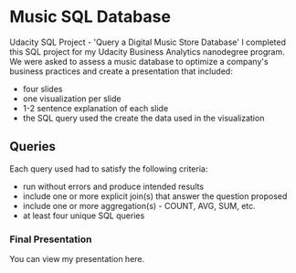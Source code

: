 # Music SQL Database
 Udacity SQL Project - 'Query a Digital Music Store Database'
I completed this SQL project for my Udacity Business Analytics nanodegree program. We were asked to assess a music database to optimize a company's business practices and create a presentation that included:
* four slides
* one visualization per slide
* 1-2 sentence explanation of each slide
* the SQL query used the create the data used in the visualization

## Queries
Each query used had to satisfy the following criteria:
* run without errors and produce intended results
* include one or more explicit join(s) that answer the question proposed
* include one or more aggregation(s) - COUNT, AVG, SUM, etc.
* at least four unique SQL queries

### Final Presentation
You can view my presentation here.
